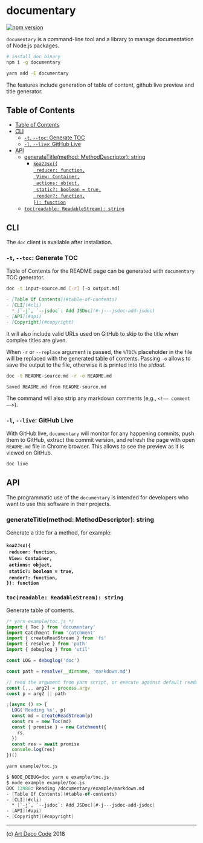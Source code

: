 # documentary

[![npm version](https://badge.fury.io/js/documentary.svg)](https://badge.fury.io/js/documentary)

`documentary` is a command-line tool and a library to manage documentation of Node.js packages.

```sh
# install doc binary
npm i -g documentary
```

```sh
yarn add -E documentary
```

The features include generation of table of content, github live preview and title generator.

## Table of Contents

- [Table of Contents](#table-of-contents)
- [CLI](#cli)
  * [`-t`, `--toc`: Generate TOC](#-t---toc-generate-toc)
  * [`-l`, `--live`: GitHub Live](#-l---live-github-live)
- [API](#api)
  * [generateTitle(method: MethodDescriptor): string](#generatetitlemethod-methoddescriptor-string)
    * [`koa2Jsx({`<br/>&nbsp;&nbsp;`reducer: function,`<br/>&nbsp;&nbsp;`View: Container,`<br/>&nbsp;&nbsp;`actions: object,`<br/>&nbsp;&nbsp;`static?: boolean = true,`<br/>&nbsp;&nbsp;`render?: function,`<br/>`}): function`](#koa2jsxreducer-functionview-containeractions-objectstatic-boolean--truerender-function-function)
  * [`toc(readable: ReadableStream): string`](#tocreadable-readablestream-string)

## CLI

The `doc` client is available after installation.

### `-t`, `--toc`: Generate TOC

Table of Contents for the README page can be generated with `documentary` TOC generator.

```sh
doc -t input-source.md [-r] [-o output.md]
```

```md
- [Table Of Contents](#table-of-contents)
- [CLI](#cli)
  * [`-j`, `--jsdoc`: Add JSDoc](#-j---jsdoc-add-jsdoc)
- [API](#api)
- [Copyright](#copyright)
```

It will also include valid URLs used on GitHub to skip to the title when complex titles are given.

When `-r` or `--replace` argument is passed, the `%TOC%` placeholder in the file will be replaced with the generated table of contents. Passing `-o` allows to save the output to the file, otherwise it is printed into the _stdout_.

```sh
doc -t README-source.md -r -o README.md
```

```
Saved README.md from README-source.md
```

The command will also strip any markdown comments (e,g., `<!—— comment ——>`).

### `-l`, `--live`: GitHub Live

With GitHub live, `documentary` will monitor for any happening commits, push them to GitHub, extract the commit version, and refresh the page with open `README.md` file in Chrome browser. This allows to see the preview as it is viewed on GitHub.

```sh
doc live
```

## API

The programmatic use of the `documentary` is intended for developers who want to use this software in their projects.

### generateTitle(method: MethodDescriptor): string

Generate a title for a method, for example:

#### `koa2Jsx({`<br/>&nbsp;&nbsp;`reducer: function,`<br/>&nbsp;&nbsp;`View: Container,`<br/>&nbsp;&nbsp;`actions: object,`<br/>&nbsp;&nbsp;`static?: boolean = true,`<br/>&nbsp;&nbsp;`render?: function,`<br/>`}): function`

### `toc(readable: ReadableStream): string`

Generate table of contents.

```js
/* yarn example/toc.js */
import { Toc } from 'documentary'
import Catchment from 'catchment'
import { createReadStream } from 'fs'
import { resolve } from 'path'
import { debuglog } from 'util'

const LOG = debuglog('doc')

const path = resolve(__dirname, 'markdown.md')

// read the argument from yarn script, or execute against default readme file.
const [,,, arg2] = process.argv
const p = arg2 || path

;(async () => {
  LOG('Reading %s', p)
  const md = createReadStream(p)
  const rs = new Toc(md)
  const { promise } = new Catchment({
    rs,
  })
  const res = await promise
  console.log(res)
})()
```

```sh
yarn example/toc.js
```

```fs
$ NODE_DEBUG=doc yarn e example/toc.js
$ node example example/toc.js
DOC 13980: Reading /documentary/example/markdown.md
- [Table Of Contents](#table-of-contents)
- [CLI](#cli)
  * [`-j`, `--jsdoc`: Add JSDoc](#-j---jsdoc-add-jsdoc)
- [API](#api)
- [Copyright](#copyright)
```


---

(c) [Art Deco Code][1] 2018

[1]: https://artdeco.bz
